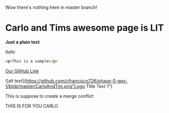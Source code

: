 Wow there's nothing here in master branch!

# Carlo and Tims awesome page is LIT

**Just a plain text**

*Italic*

```html
<p>This is a sample</p>
```

[Our GitHub Link](https://github.com/cfrancisco726/phase-0-gps-1.git)

![alt text](https://github.com/cfrancisco726/phase-0-gps-1/blob/master/CarloAndTim.png"Logo Title Text 1")

This is suppose to create a merge conflict

THIS IS FOR YOU CARLO